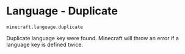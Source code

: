 # Language - Duplicate

`minecraft.language.duplicate`

Duplicate language key were found. 
Minecraft will throw an error if a language key is defined twice.
